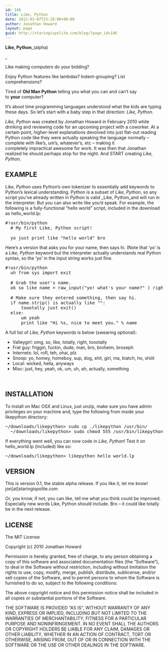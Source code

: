 ```yaml
---
id: 146
title: Like, Python
date: 2012-03-07T23:10:00+00:00
author: Jonathan Howard
layout: page
guid: http://staringispolite.com/blog/?page_id=146
---
```

**Like, Python**_(alpha)
  
_ 

Like making computers do your bidding?
  
Enjoy Python features like lambdas? Indent-grouping? List comprehensions?
  
Tired of **Old Man Python** telling you what you can and can&#8217;t say to **your** computer?

It&#8217;s about time programming languages understood what the kids are typing these days. So let&#8217;s start with a baby step in that direction: _Like, Python_.

_Like, Python_ was created by Jonathan Howard in February 2010 while drinking and reviewing code for an upcoming project with a coworker. At a certain point, higher-level explanations devolved into just flat-out reading Python code like they were actually speaking the language normally &#8211; complete with like&#8217;s, um&#8217;s, whatever&#8217;s, etc &#8211; making it completely impractical awesome for work. It was then that Jonathan realized he should perhaps stop for the night. And START creating _Like, Python_.

## EXAMPLE

_Like, Python_ uses Python&#8217;s own tokenizer to essentially add keywords to Python&#8217;s lexical understanding. Python is a subset of _Like, Python_, so any script you&#8217;ve already written in Python is valid _Like, Python_and will run in the interpreter. But you can also write like you&#8217;d speak. For example, the following is a fully-functional &#8220;hello world&#8221; script, included in the download as hello_world.lp:

<pre>#!usr/bin/python
  # My first Like, Python script!

  yo just print like "hello world" bro</pre>

Here&#8217;s a version that asks you for your name, then says hi. (Note that &#8216;yo&#8217; is a _Like, Python_ keyword but the interpreter actually understands real Python syntax, so the &#8216;yo&#8217; in the input string works just fine.

<pre>#!usr/bin/python
  uh from sys import exit

  # Grab the user's name.
  ok so like name = raw_input("yo! what's your name?" ) right

  # Make sure they entered something, then say hi.
  if name.strip() is actually like "":
      toootally just exit()
  else:
      um yeah
      print like "Hi %s, nice to meet you." % name</pre>

A full list of _Like, Python_ keywords is below (swearing optional):

  * Valleygirl: omg, so, like, totally, right, toootally
  * Frat guy: friggin, fuckin, dude, man, bro, broheim, broseph
  * Internets: lol, rofl, teh, ohai, plz
  * Snoop: yo, homey, homeboy, sup, dog, shit, girl, ma, biatch, ho, shiiit
  * Local: wicked, hella, anyways
  * Misc: just, hey, yeah, ok, um, uh, ah, actually, something

&nbsp;

## INSTALLATION

To install on Mac OSX and Linux, just unzip, make sure you have admin privileges on your machine and, type the following from inside your likepython directory:

<pre>~/downloads/likepython&gt; sudo cp ./likepython /usr/bin/
  ~/downloads/likepython&gt; sudo chmod 555 /usr/bin/likepython</pre>

If everything went well, you can now code in _Like, Python_! Test it on hello_world.lp (included) like so:

<pre>~/downloads/likepython&gt; likepython hello_world.lp</pre>

## VERSION

This is version 0.1, the stable alpha release. If you like it, let me know! jon[at]staringispolite.com

Or, you know, if not, you can like, tell me what you think could be improved. Especially new words Like, Python should include. Bro &#8211; it could like totally be in the next release.

## LICENSE

The MIT License
  
Copyright (c) 2010 Jonathan Howard

Permission is hereby granted, free of charge, to any person obtaining a copy of this software and associated documentation files (the &#8220;Software&#8221;), to deal in the Software without restriction, including without limitation the rights to use, copy, modify, merge, publish, distribute, sublicense, and/or sell copies of the Software, and to permit persons to whom the Software is furnished to do so, subject to the following conditions:

The above copyright notice and this permission notice shall be included in all copies or substantial portions of the Software.

THE SOFTWARE IS PROVIDED &#8220;AS IS&#8221;, WITHOUT WARRANTY OF ANY KIND, EXPRESS OR IMPLIED, INCLUDING BUT NOT LIMITED TO THE WARRANTIES OF MERCHANTABILITY, FITNESS FOR A PARTICULAR PURPOSE AND NONINFRINGEMENT. IN NO EVENT SHALL THE AUTHORS OR COPYRIGHT HOLDERS BE LIABLE FOR ANY CLAIM, DAMAGES OR OTHER LIABILITY, WHETHER IN AN ACTION OF CONTRACT, TORT OR OTHERWISE, ARISING FROM, OUT OF OR IN CONNECTION WITH THE SOFTWARE OR THE USE OR OTHER DEALINGS IN THE SOFTWARE.